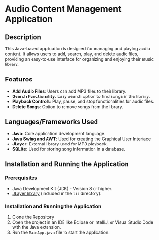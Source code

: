 # Audio Content Management Application

## Description
This Java-based application is designed for managing and playing audio content. It allows users to add, search, play, and delete audio files, providing an easy-to-use interface for organizing and enjoying their music library.

## Features
- **Add Audio Files**: Users can add MP3 files to their library.
- **Search Functionality**: Easy search option to find songs in the library.
- **Playback Controls**: Play, pause, and stop functionalities for audio files.
- **Delete Songs**: Option to remove songs from the library.

## Languages/Frameworks Used
- **Java**: Core application development language.
- **Java Swing and AWT**: Used for creating the Graphical User Interface
- **JLayer**: External library used for MP3 playback.
- **SQLite**: Used for storing song information in a database.

## Installation and Running the Application

### Prerequisites
- Java Development Kit (JDK) - Version 8 or higher.
- [JLayer library](http://www.javazoom.net/javalayer/javalayer.html) (included in the `lib` directory).

### Installation and Running the Application
1. Clone the Repository
2. Open the project in an IDE like Eclipse or IntelliJ, or Visual Studio Code with the Java extension.
3. Run the `MainApp.java` file to start the application.


